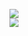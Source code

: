[![](https://img.shields.io/badge/Made%20With-Github%20Spray-lightgrey.svg?style=for-the-badge&logo=github)](https://github.com/Annihil/github-spray#31930)  
[![](https://i.imgur.com/2DrTn0Z.gif)](https://github.com/Annihil/github-spray)